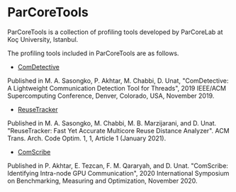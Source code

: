 # ParCoreTools

ParCoreTools is a collection of profiling tools developed by ParCoreLab at Koç University, Istanbul.

The profiling tools included in ParCoreTools are as follows.
 
- <a href="https://parcorelab.github.io/ParCorePMUTool/docs/ComDetective.html">ComDetective</a>

Published in M. A. Sasongko, P. Akhtar, M. Chabbi, D. Unat, "ComDetective: A Lightweight Communication Detection Tool for Threads", 2019 IEEE/ACM Supercomputing Conference, Denver, Colorado, USA, November 2019.

- <a href="https://parcorelab.github.io/ParCorePMUTool/docs/ReuseTracker.html">ReuseTracker</a>

Published in M. A. Sasongko, M. Chabbi, M. B. Marzijarani, and D. Unat. "ReuseTracker: Fast Yet Accurate Multicore Reuse Distance Analyzer". ACM Trans. Arch. Code Optim. 1, 1, Article 1 (January 2021).

- <a href="https://github.com/ParCoreLab/ComScribe/">ComScribe</a>

Published in P. Akhtar, E. Tezcan, F. M. Qararyah, and D. Unat. "ComScribe: Identifying Intra-node GPU Communication", 2020 International Symposium on Benchmarking, Measuring and Optimization, November 2020.
